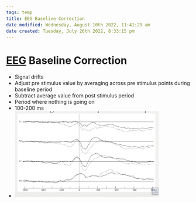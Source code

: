 ```yaml
---
tags: temp
title: EEG Baseline Correction
date modified: Wednesday, August 10th 2022, 11:41:29 am
date created: Tuesday, July 26th 2022, 8:33:15 pm
---
```


# [EEG](EEG.md) Baseline Correction
- Signal drifts
- Adjust pre stimulus value by averaging across pre stimulus points during baseline period
- Subtract average value from post stimulus period
- Period where nothing is going on
- 100-200 ms
- ![im](assets/Pasted%20image%2020220502154359.png)

